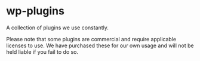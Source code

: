 wp-plugins
==========

A collection of plugins we use constantly.


Please note that some plugins are commercial and require applicable licenses to use. We have purchased these for our own usage and will not be held liable if you fail to do so.
